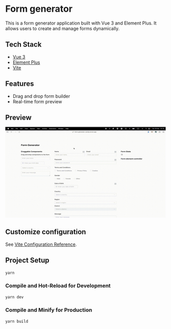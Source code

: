 # Form generator

This is a form generator application built with Vue 3 and Element Plus. It allows users to create and manage forms dynamically.

## Tech Stack

- [Vue 3](https://v3.vuejs.org/)
- [Element Plus](https://element-plus.org/)
- [Vite](https://vitejs.dev/)

## Features

- Drag and drop form builder
- Real-time form preview

## Preview

![Preview GIF](https://github.com/sanjarbarakayev/form-generator/blob/master/public/form-generator.gif)

## Customize configuration

See [Vite Configuration Reference](https://vitejs.dev/config/).

## Project Setup

```sh
yarn
```

### Compile and Hot-Reload for Development

```sh
yarn dev
```

### Compile and Minify for Production

```sh
yarn build
```
